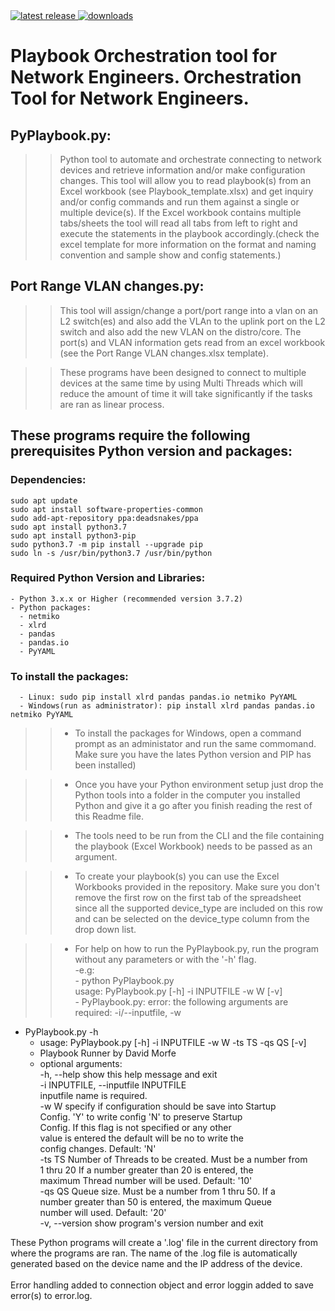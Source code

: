 <a href="https://pypi.org/project/PyPlaybook">
  <img src="https://img.shields.io/pypi/v/pyplaybook.svg" alt="latest release" />
</a>

<a href="https://pepy.tech/project/pyplaybook">
  <img src="https://static.pepy.tech/badge/pyplaybook" alt="downloads" />
</a>

# Playbook Orchestration tool for Network Engineers. Orchestration Tool for Network Engineers.

## PyPlaybook.py:
>> Python tool to automate and orchestrate connecting to network devices and retrieve information and/or make configuration changes.
This tool will allow you to read playbook(s) from an Excel workbook (see Playbook_template.xlsx) and get inquiry and/or config commands and run them against a single or multiple device(s). If the Excel workbook contains multiple tabs/sheets the tool will read all tabs from left to right and execute the statements in the playbook accordingly.(check the excel template for more information on the format and naming convention and sample show and config statements.)

## Port Range VLAN changes.py:
>> This tool will assign/change a port/port range into a vlan on an L2 switch(es) and also add the VLAn to the uplink port on the L2 switch and also add the new VLAN on the distro/core.
The port(s) and VLAN information gets read from an excel workbook (see the Port Range VLAN changes.xlsx template).

>> These programs have been designed to connect to multiple devices at the same time by using Multi Threads which will reduce the amount of time it will take significantly if the tasks are ran as linear process.

## These programs require the following prerequisites Python version and packages:
  ### Dependencies:
    sudo apt update
    sudo apt install software-properties-common
    sudo add-apt-repository ppa:deadsnakes/ppa
    sudo apt install python3.7
    sudo apt install python3-pip
    sudo python3.7 -m pip install --upgrade pip
    sudo ln -s /usr/bin/python3.7 /usr/bin/python

  ### Required Python Version and Libraries:
    - Python 3.x.x or Higher (recommended version 3.7.2)
    - Python packages:
      - netmiko
      - xlrd
      - pandas
      - pandas.io
      - PyYAML

### To install the packages:
      - Linux: sudo pip install xlrd pandas pandas.io netmiko PyYAML
      - Windows(run as administrator): pip install xlrd pandas pandas.io netmiko PyYAML
  
>> - To install the packages for Windows, open a command prompt as an administator and run the same commomand. Make sure you have the lates Python version and PIP has been installed)

>> - Once you have your Python environment setup just drop the Python tools into a folder in the computer you installed Python and give it a go after you finish reading the rest of this Readme file.

>> - The tools need to be run from the CLI and the file containing the playbook (Excel Workbook) needs to be passed as an argument.

>> - To create your playbook(s) you can use the Excel Workbooks provided in the repository. Make sure you don't remove the first row on the first tab of the spreadsheet since all the supported device_type are included on this row and can be selected on the device_type column from the drop down list.

>> - For help on how to run the PyPlaybook.py, run the program without any parameters or with the '-h' flag.<br>
>>    -e.g:<br>
      - python PyPlaybook.py<br>
        usage: PyPlaybook.py [-h] -i INPUTFILE -w W [-v]<br>
      - PyPlaybook.py: error: the following arguments are required: -i/--inputfile, -w<br>
    
  - PyPlaybook.py -h
    - usage: PyPlaybook.py [-h] -i INPUTFILE -w W -ts TS -qs QS [-v]<br>
    - Playbook Runner by David Morfe<br>
    - optional arguments:<br>
    -h, --help            show this help message and exit<br>
    -i INPUTFILE, --inputfile INPUTFILE<br>
                          inputfile name is required.<br>
    -w W                  specify if configuration should be save into Startup<br>
                          Config. 'Y' to write config 'N' to preserve Startup<br>
                          Config. If this flag is not specified or any other<br>
                          value is entered the default will be no to write the<br>
                          config changes. Default: 'N'<br>
    -ts TS                Number of Threads to be created. Must be a number from<br>
                          1 thru 20 If a number greater than 20 is entered, the<br>
                          maximum Thread number will be used. Default: '10'<br>
    -qs QS                Queue size. Must be a number from 1 thru 50. If a<br>
                          number greater than 50 is entered, the maximum Queue<br>
                          number will used. Default: '20'<br>
    -v, --version         show program's version number and exit<br>

These Python programs will create a '.log' file in the current directory from where the programs are ran. The name of the .log file is automatically generated based on the device name and the IP address of the device.<br>
<br>
Error handling added to connection object and error loggin added to save error(s) to error.log.<br>
